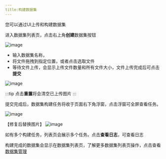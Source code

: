 ```yaml
---
title:构建数据集
---
```


您可以通过UI上传和构建数据集

进入数据集列表页，点击右上角**创建**数据集按钮

![image](https://github.com/lijing-susan/docs/assets/101299635/c1ca9ece-816a-4b22-9ee4-e2cf7cae1783)

- 输入数据集名称，
- 将文件拖拽到指定位置，或者点击选取文件
- 等待文件上传，会显示上传文件数量和所有文件大小，文件上传完成后可点击**提交**

![image](https://github.com/lijing-susan/docs/assets/101299635/dd5f8d58-3b32-4cee-a8af-546e9fe091ec)

:::tip
点击**重置**将会清空已上传图片
:::

提交完成后，数据集构建任务将收于页面右下角浮窗，点击浮窗可全屏查看任务。

![image](https://github.com/lijing-susan/docs/assets/101299635/246cb4d1-e963-4c74-90c2-e86d257eec44)

【修复后替换图片】
![image](https://github.com/lijing-susan/docs/assets/101299635/d2050361-30ce-4a38-967f-18a6d11af3fb)

如有多个构建任务，列表页会展示多个任务。点击**查看日志**，可查看日志

构建完成的数据集会显示在数据集列表页，了解更多数据集列表页操作，点击查看[数据集管理](https://github.com/lijing-susan/docs/blob/susan-docs-userguide/i18n/zh/docusaurus-plugin-content-docs/current/userguide/dataset-user-guide/ui/manage-dataset.md)
